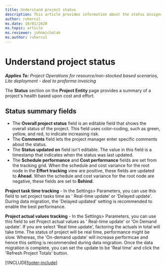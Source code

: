 ```yaml
---
title: Understand project status
description: This article provides information about the status assigned to projects in Dynamics 365 Project Operations. 
author: ruhercul
ms.date: 10/01/2020
ms.topic: article
ms.reviewer: johnmichalak
ms.author: ruhercul
---
```


# Understand project status

_**Applies To:** Project Operations for resource/non-stocked based scenarios, Lite deployment - deal to proforma invoicing_


The **Status** section on the **Project Entity** page provides a summary of a project's health based upon cost and effort.


## Status summary fields

- The **Overall project status** field is an editable field that shows the overall status of the project. This field uses color-coding, such as green, yellow, and red, to indicate increasing risk. 
- The **Comments** field lets the project manager enter specific comments about the status. 
- The **Status updated on** field isn't editable. The value in this field is a timestamp that indicates when the status was last updated.
- The **Schedule performance** and **Cost performance** fields are set from the tracking grid. When the schedule and cost variance for the root node in the **Effort tracking** view are positive, these fields are updated to **Ahead**. When the schedule and cost variance for the root node are negative, these fields are set to **Behind**.

**Project task time tracking** - In the Settings> Parameters, you can use this field to set project tasks time as ' Real-time update' or 'Delayed update'. During data migration, the 'Delayed updated' setting is recommended to enable the best performance.

**Project actual values tracking** - In the Settings> Parameters, you can use this field to set Project actual values as ' Real-time update' or 'On Demand update'. If you are select 'Real time update', factoring the actuals in total will take time. The status of project will be real time, performance might be slow. Whereas, the 'On-demand update' will increase performcae and hence this setting is recommended during data migration. Once the data migration is complete, you can set the update to be 'Real time' and click the 'Refresh Project Totals' button.


[!INCLUDE[footer-include](../includes/footer-banner.md)]
